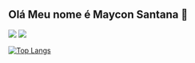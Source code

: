 ## Olá Meu nome é Maycon Santana 👋

<picture>
  <source
    srcset="https://github-readme-stats.vercel.app/api?username=Mjssantana&show_icons=true&theme=transparent&locale=pt-br&card_width=250px&custom_title=Estatisticas+de+MayconSantana"
    media="(prefers-color-scheme: dark)"
  />
  <img src="https://github-readme-stats.vercel.app/api?username=Mjssantana&show_icons=true" />
</picture>

<picture>
  <source
    srcset="https://github-readme-stats.vercel.app/api/top-langs/?username=Mjssantana)](https://github.com/Mjssantana/github-readme-stats"
    media="(prefers-color-scheme: dark)"
  />
  <img src="https://github-readme-stats.vercel.app/api?username=Mjssantana&show_icons=true" />
</picture>

[![Top Langs](https://github-readme-stats.vercel.app/api/top-langs/?username=Mjssantana)](https://github.com/Mjssantana/github-readme-stats)

